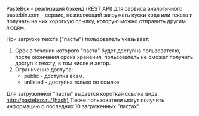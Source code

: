 PasteBox - реализация бэкенд (REST API) для сервиса аналогичного pastebin.com - сервис, позволяющий загружать куски кода или текста и получать на них короткую ссылку, которую можно отправить другим людям.

При загрузке текста ("пасты") пользователь указывает:
1. Срок в течении которого "паста" будет доступна пользователю, после окончания срока хранения, пользователь не сможет получить доступ к тексту, в том числе и автор.
2. Ограничение доступа:
   - public - доступна всем.
   - unlisted - доступна только по ссылке.

Для загруженной "пасты" выдается короткая ссылка вида:
http://pastebox.ru/{hash}
Также пользователи могут получить информацию о последних 10 загруженных "пастах".